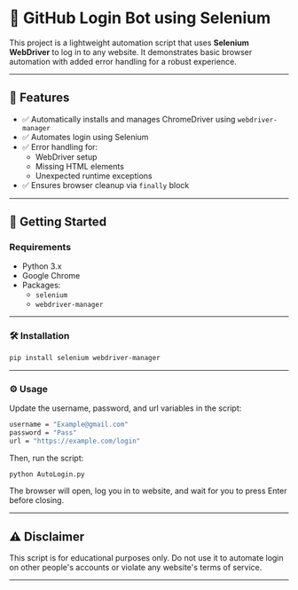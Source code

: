 # 🔐 GitHub Login Bot using Selenium

This project is a lightweight automation script that uses **Selenium WebDriver** to log in to any website. It demonstrates basic browser automation with added error handling for a robust experience.

---

## 📌 Features

- ✅ Automatically installs and manages ChromeDriver using `webdriver-manager`
- ✅ Automates login using Selenium
- ✅ Error handling for:
  - WebDriver setup
  - Missing HTML elements
  - Unexpected runtime exceptions
- ✅ Ensures browser cleanup via `finally` block

---

## 🚀 Getting Started

### Requirements
- Python 3.x
- Google Chrome
- Packages:
  - `selenium`
  - `webdriver-manager`
 ---

### 🛠 Installation
```bash
pip install selenium webdriver-manager
```
---

### ⚙️ Usage
Update the username, password, and url variables in the script:
``` bash
username = "Example@gmail.com"
password = "Pass"
url = "https://example.com/login"

```

Then, run the script:
```bash
python AutoLogin.py
```

The browser will open, log you in to website, and wait for you to press Enter before closing.

---

## ⚠️ Disclaimer
This script is for educational purposes only. Do not use it to automate login on other people's accounts or violate any website's terms of service.

---
